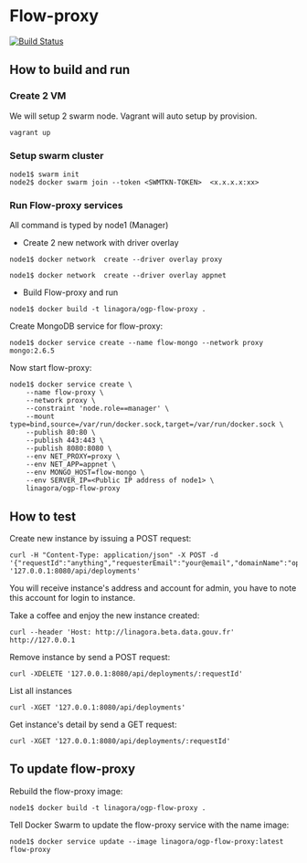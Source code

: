# Flow-proxy

[![Build Status](https://travis-ci.org/linagora/ogp-flow-proxy.svg?branch=master)](https://travis-ci.org/linagora/ogp-flow-proxy)

## How to build and run

### Create 2 VM  

We will setup 2 swarm node. Vagrant will auto setup by provision.

```
vagrant up
```

### Setup swarm cluster
```
node1$ swarm init
node2$ docker swarm join --token <SWMTKN-TOKEN>  <x.x.x.x:xx>
```

### Run Flow-proxy services
All command is typed by node1 (Manager)

- Create 2 new network with driver overlay

```
node1$ docker network  create --driver overlay proxy
```
```
node1$ docker network  create --driver overlay appnet
```

- Build Flow-proxy and run

```
node1$ docker build -t linagora/ogp-flow-proxy .
```

Create MongoDB service for flow-proxy:

```
node1$ docker service create --name flow-mongo --network proxy mongo:2.6.5
```

Now start flow-proxy:

```
node1$ docker service create \
    --name flow-proxy \
    --network proxy \
    --constraint 'node.role==manager' \
    --mount type=bind,source=/var/run/docker.sock,target=/var/run/docker.sock \
    --publish 80:80 \
    --publish 443:443 \
    --publish 8080:8080 \
    --env NET_PROXY=proxy \
    --env NET_APP=appnet \
    --env MONGO_HOST=flow-mongo \
    --env SERVER_IP=<Public IP address of node1> \
    linagora/ogp-flow-proxy
```

## How to test

Create new instance by issuing a POST request:

```
curl -H "Content-Type: application/json" -X POST -d '{"requestId":"anything","requesterEmail":"your@email","domainName":"openpaas"}' '127.0.0.1:8080/api/deployments'
```
You will receive instance's address and account for admin, you have to note this account for login to instance.

Take a coffee and enjoy the new instance created:

```
curl --header 'Host: http://linagora.beta.data.gouv.fr' http://127.0.0.1
```

Remove instance by send a POST request:

```
curl -XDELETE '127.0.0.1:8080/api/deployments/:requestId'
```

List all instances

```
curl -XGET '127.0.0.1:8080/api/deployments'
```

Get instance's detail by send a GET request:

```
curl -XGET '127.0.0.1:8080/api/deployments/:requestId'
```

## To update flow-proxy

Rebuild the flow-proxy image:

```
node1$ docker build -t linagora/ogp-flow-proxy .
```

Tell Docker Swarm to update the flow-proxy service with the name image:

```
node1$ docker service update --image linagora/ogp-flow-proxy:latest flow-proxy
```
